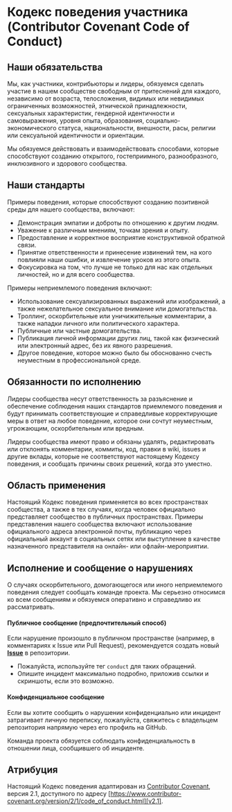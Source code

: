 # Кодекс поведения участника (Contributor Covenant Code of Conduct)

## Наши обязательства

Мы, как участники, контрибьюторы и лидеры, обязуемся сделать участие в нашем сообществе свободным от притеснений для каждого, независимо от возраста, телосложения, видимых или невидимых ограниченных возможностей, этнической принадлежности, сексуальных характеристик, гендерной идентичности и самовыражения, уровня опыта, образования, социально-экономического статуса, национальности, внешности, расы, религии или сексуальной идентичности и ориентации.

Мы обязуемся действовать и взаимодействовать способами, которые способствуют созданию открытого, гостеприимного, разнообразного, инклюзивного и здорового сообщества.

## Наши стандарты

Примеры поведения, которые способствуют созданию позитивной среды для нашего сообщества, включают:

*   Демонстрация эмпатии и доброты по отношению к другим людям.
*   Уважение к различным мнениям, точкам зрения и опыту.
*   Предоставление и корректное восприятие конструктивной обратной связи.
*   Принятие ответственности и принесение извинений тем, на кого повлияли наши ошибки, и извлечение уроков из этого опыта.
*   Фокусировка на том, что лучше не только для нас как отдельных личностей, но и для всего сообщества.

Примеры неприемлемого поведения включают:

*   Использование сексуализированных выражений или изображений, а также нежелательное сексуальное внимание или домогательства.
*   Троллинг, оскорбительные или уничижительные комментарии, а также нападки личного или политического характера.
*   Публичные или частные домогательства.
*   Публикация личной информации других лиц, такой как физический или электронный адрес, без их явного разрешения.
*   Другое поведение, которое можно было бы обоснованно счесть неуместным в профессиональной среде.

## Обязанности по исполнению

Лидеры сообщества несут ответственность за разъяснение и обеспечение соблюдения наших стандартов приемлемого поведения и будут принимать соответствующие и справедливые корректирующие меры в ответ на любое поведение, которое они сочтут неуместным, угрожающим, оскорбительным или вредным.

Лидеры сообщества имеют право и обязаны удалять, редактировать или отклонять комментарии, коммиты, код, правки в wiki, issues и другие вклады, которые не соответствуют настоящему Кодексу поведения, и сообщать причины своих решений, когда это уместно.

## Область применения

Настоящий Кодекс поведения применяется во всех пространствах сообщества, а также в тех случаях, когда человек официально представляет сообщество в публичных пространствах. Примеры представления нашего сообщества включают использование официального адреса электронной почты, публикацию через официальный аккаунт в социальных сетях или выступление в качестве назначенного представителя на онлайн- или офлайн-мероприятии.

## Исполнение и сообщение о нарушениях

О случаях оскорбительного, домогающегося или иного неприемлемого поведения следует сообщать команде проекта. Мы серьезно относимся ко всем сообщениям и обязуемся оперативно и справедливо их рассматривать.

#### Публичное сообщение (предпочтительный способ)

Если нарушение произошло в публичном пространстве (например, в комментариях к Issue или Pull Request), рекомендуется создать новый **[Issue](https://github.com/deeCaTofficial/WinSpectorPro/issues/new)** в репозитории.
*   Пожалуйста, используйте тег `conduct` для таких обращений.
*   Опишите инцидент максимально подробно, приложив ссылки и скриншоты, если это возможно.

#### Конфиденциальное сообщение

Если вы хотите сообщить о нарушении конфиденциально или инцидент затрагивает личную переписку, пожалуйста, свяжитесь с владельцем репозитория напрямую через его профиль на GitHub.

Команда проекта обязуется соблюдать конфиденциальность в отношении лица, сообщившего об инциденте.

## Атрибуция

Настоящий Кодекс поведения адаптирован из [Contributor Covenant][homepage], версия 2.1, доступного по адресу [https://www.contributor-covenant.org/version/2/1/code_of_conduct.html][v2.1].

[homepage]: https://www.contributor-covenant.org
[v2.1]: https://www.contributor-covenant.org/version/2/1/code_of_conduct.html